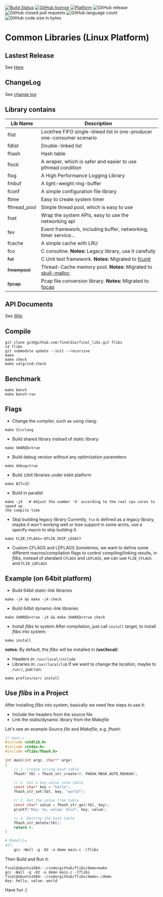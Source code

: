 [![Build Status](https://travis-ci.org/finaldie/final_libs.svg?branch=master)](https://travis-ci.org/finaldie/final_libs)
[![GitHub license](https://img.shields.io/github/license/finaldie/final_libs.svg)]()
[![Platform](https://img.shields.io/badge/platform-Linux-blue.svg)]()
![GitHub release](https://img.shields.io/github/release/finaldie/final_libs.svg)
![GitHub closed pull requests](https://img.shields.io/github/issues-pr-closed/finaldie/final_libs.svg)
![GitHub language count](https://img.shields.io/github/languages/count/finaldie/final_libs.svg)
![GitHub code size in bytes](https://img.shields.io/github/languages/code-size/finaldie/final_libs.svg)

Common Libraries (Linux Platform)
=========================================

## Lastest Release
See [Here][1]

## ChangeLog
See [change log](ChangeLog.md)

## Library contains
Lib Name | Description |
---------|-------------|
flist    | Lockfree FIFO single-linked list in one-producer one-consumer scenario |
fdlist   | Double-linked list |
fhash    | Hash table |
flock    | A wraper, which is safer and easier to use pthread condition |
flog     | A High Performance Logging Library |
fmbuf    | A light-weight ring-buffer |
fconf    | A simple configuration file library |
ftime    | Easy to create system timer |
fthread_pool | Simple thread pool, which is easy to use |
fnet     | Wrap the system APIs, easy to use the networking api |
fev      | Event framework, including buffer, networking, timer service... |
fcache   | A simple cache with LRU |
fco      | C coroutine. **Notes:** Legacy library, use it carefully |
~~fut~~  | C Unit test framework. **Notes:** Migrated to [fcunit][4] |
~~fmempool~~ | Thread-Cache memory pool. **Notes:** Migrated to [skull-malloc][2] |
~~fpcap~~| Pcap file conversion library. **Notes:** Migrated to [fpcap][3] |

## API Documents
See [Wiki][1]

## Compile
```console
git clone git@github.com:finaldie/final_libs.git flibs
cd flibs
git submodule update --init --recursive
make
make check
make valgrind-check
```

## Benchmark
```console
make bench
make bench-run
```

## Flags
* Change the compiler, such as using clang:
```console
make CC=clang
```
* Build shared library instead of static library:
```console
make SHARED=true
```
* Build debug version without any optimization parameters
```console
make debug=true
```
* Build `32`bit libraries under `64`bit platform
```console
make BIT=32
```
* Build in parallel
```console
make -j4   # Adjust the number '4' according to the real cpu cores to speed up
the compile time
```
* Skip building legacy library
Currently, `fco` is defined as a legacy library, maybe it won't working well or
lose support in some archs, use a specify macro to skip building it.
```console
make FLIB_CFLAGS=-DFLIB_SKIP_LEGACY
```
* Custom CFLAGS and LDFLAGS
Sometimes, we want to define some different macros/compilation flags to control
compiling/linking results, in _flibs_, instead of standard `CFLAGS` and
`LDFLAGS`, we can use `FLIB_CFLAGS` and `FLIB_LDFLAGS`

## Example (on 64bit platform)
* Build 64bit static-link libraries
```console
make -j4 && make -j4 check
```
* Build 64bit dynamic-link libraries
```console
make SHARED=true -j4 && make SHARED=true check
```
* Install _flibs_ to system
After compilation, just call `install` target, to install _flibs_ into system:
```console
make install
```
**notes:** By default, the _flibs_ will be installed in **/usr/local/**:
 * Headers in: `/usr/local/include`
 * Libraries in: `/usr/local/lib`
If we want to change the location, maybe to `/usr/`, just run:
```console
make prefix=/usr/ install
```

## Use _flibs_ in a Project
After installing _flibs_ into system, basically we need few steps to use it:
 * Include the headers from the source file
 * Link the statis/dynamic library from the _Makefile_

Let's see an example _Source file_ and _Makefile_, e.g. _fhash_:
```c
// main.c
#include <stdlib.h>
#include <stdio.h>
#include <flibs/fhash.h>

int main(int argc, char** argv)
{
    // 1. Create string hash table
    fhash* tbl = fhash_str_create(0, FHASH_MASK_AUTO_REHASH);

    // 2. Set a key-value into table
    const char* key = "hello";
    fhash_str_set(tbl, key, "world");

    // 3. Get the value from table
    const char* value = fhash_str_get(tbl, key);
    printf("Key: %s, value: %s\n", key, value);

    // 4. Destroy the hash table
    fhash_str_delete(tbl);
    return 0;
}
```
```makefile
# Makefile
all:
	gcc -Wall -g -O2 -o demo main.c -lflibs
```

Then Build and Run it:
```console
final@ubuntu1404: ~/code/github/flibs/demo>make
gcc -Wall -g -O2 -o demo main.c -lflibs
final@ubuntu1404: ~/code/github/flibs/demo>./demo
Key: hello, value: world
```

Have fun :)

[1]: https://github.com/finaldie/final_libs/wiki
[2]: https://github.com/finaldie/skull-malloc
[3]: https://github.com/finaldie/fpcap
[4]: https://github.com/finaldie/fcunit
